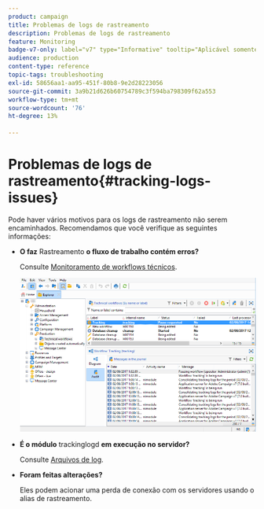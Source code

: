 ```yaml
---
product: campaign
title: Problemas de logs de rastreamento
description: Problemas de logs de rastreamento
feature: Monitoring
badge-v7-only: label="v7" type="Informative" tooltip="Aplicável somente ao Campaign Classic v7"
audience: production
content-type: reference
topic-tags: troubleshooting
exl-id: 58656aa1-aa95-451f-80b8-9e2d28223056
source-git-commit: 3a9b21d626b60754789c3f594ba798309f62a553
workflow-type: tm+mt
source-wordcount: '76'
ht-degree: 13%

---
```


# Problemas de logs de rastreamento{#tracking-logs-issues}



Pode haver vários motivos para os logs de rastreamento não serem encaminhados. Recomendamos que você verifique as seguintes informações:

* **O faz** Rastreamento **o fluxo de trabalho contém erros?**

  Consulte [Monitoramento de workflows técnicos](../../workflow/using/monitoring-technical-workflows.md).

  ![](assets/tracking_scheduled_task.png)

* **É o módulo** trackinglogd **em execução no servidor?**

  Consulte [Arquivos de log](../../production/using/log-files.md).

* **Foram feitas alterações?**

  Eles podem acionar uma perda de conexão com os servidores usando o alias de rastreamento.
